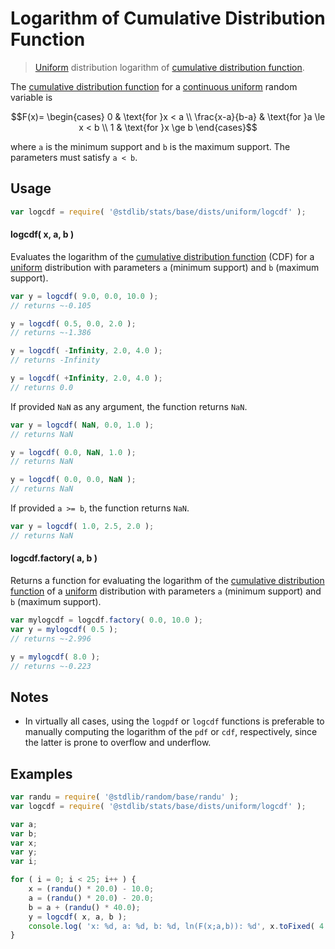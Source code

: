 <!--

@license Apache-2.0

Copyright (c) 2018 The Stdlib Authors.

Licensed under the Apache License, Version 2.0 (the "License");
you may not use this file except in compliance with the License.
You may obtain a copy of the License at

   http://www.apache.org/licenses/LICENSE-2.0

Unless required by applicable law or agreed to in writing, software
distributed under the License is distributed on an "AS IS" BASIS,
WITHOUT WARRANTIES OR CONDITIONS OF ANY KIND, either express or implied.
See the License for the specific language governing permissions and
limitations under the License.

-->

# Logarithm of Cumulative Distribution Function

> [Uniform][uniform-distribution] distribution logarithm of [cumulative distribution function][cdf].

<section class="intro">

The [cumulative distribution function][cdf] for a [continuous uniform][uniform-distribution] random variable is

<!-- <equation class="equation" label="eq:uniform_cdf" align="center" raw="F(x)= \begin{cases} 0 & \text{for }x < a \\ \frac{x-a}{b-a} & \text{for }a \le x < b \\ 1 & \text{for }x \ge b \end{cases}" alt="Cumulative distribution function for a uniform distribution."> -->

```math
F(x)= \begin{cases} 0 & \text{for }x < a \\ \frac{x-a}{b-a} & \text{for }a \le x < b \\ 1 & \text{for }x \ge b \end{cases}
```

<!-- <div class="equation" align="center" data-raw-text="F(x)= \begin{cases} 0 &amp; \text{for }x &lt; a \\ \frac{x-a}{b-a} &amp; \text{for }a \le x &lt; b \\ 1 &amp; \text{for }x \ge b \end{cases}" data-equation="eq:uniform_cdf">
    <img src="https://cdn.jsdelivr.net/gh/stdlib-js/stdlib@51534079fef45e990850102147e8945fb023d1d0/lib/node_modules/@stdlib/stats/base/dists/uniform/logcdf/docs/img/equation_uniform_cdf.svg" alt="Cumulative distribution function for a uniform distribution.">
    <br>
</div> -->

<!-- </equation> -->

where `a` is the minimum support and `b` is the maximum support. The parameters must satisfy `a < b`.

</section>

<!-- /.intro -->

<section class="usage">

## Usage

```javascript
var logcdf = require( '@stdlib/stats/base/dists/uniform/logcdf' );
```

#### logcdf( x, a, b )

Evaluates the logarithm of the [cumulative distribution function][cdf] (CDF) for a [uniform][uniform-distribution] distribution with parameters `a` (minimum support) and `b` (maximum support).

```javascript
var y = logcdf( 9.0, 0.0, 10.0 );
// returns ~-0.105

y = logcdf( 0.5, 0.0, 2.0 );
// returns ~-1.386

y = logcdf( -Infinity, 2.0, 4.0 );
// returns -Infinity

y = logcdf( +Infinity, 2.0, 4.0 );
// returns 0.0
```

If provided `NaN` as any argument, the function returns `NaN`.

```javascript
var y = logcdf( NaN, 0.0, 1.0 );
// returns NaN

y = logcdf( 0.0, NaN, 1.0 );
// returns NaN

y = logcdf( 0.0, 0.0, NaN );
// returns NaN
```

If provided `a >= b`, the function returns `NaN`.

```javascript
var y = logcdf( 1.0, 2.5, 2.0 );
// returns NaN
```

#### logcdf.factory( a, b )

Returns a function for evaluating the logarithm of the [cumulative distribution function][cdf] of a [uniform][uniform-distribution] distribution with parameters `a` (minimum support) and `b` (maximum support).

```javascript
var mylogcdf = logcdf.factory( 0.0, 10.0 );
var y = mylogcdf( 0.5 );
// returns ~-2.996

y = mylogcdf( 8.0 );
// returns ~-0.223
```

</section>

<!-- /.usage -->

<section class="notes">

## Notes

-   In virtually all cases, using the `logpdf` or `logcdf` functions is preferable to manually computing the logarithm of the `pdf` or `cdf`, respectively, since the latter is prone to overflow and underflow.

</section>

<!-- /.notes -->

<section class="examples">

## Examples

<!-- eslint no-undef: "error" -->

```javascript
var randu = require( '@stdlib/random/base/randu' );
var logcdf = require( '@stdlib/stats/base/dists/uniform/logcdf' );

var a;
var b;
var x;
var y;
var i;

for ( i = 0; i < 25; i++ ) {
    x = (randu() * 20.0) - 10.0;
    a = (randu() * 20.0) - 20.0;
    b = a + (randu() * 40.0);
    y = logcdf( x, a, b );
    console.log( 'x: %d, a: %d, b: %d, ln(F(x;a,b)): %d', x.toFixed( 4 ), a.toFixed( 4 ), b.toFixed( 4 ), y.toFixed( 4 ) );
}
```

</section>

<!-- /.examples -->

<!-- Section for related `stdlib` packages. Do not manually edit this section, as it is automatically populated. -->

<section class="related">

</section>

<!-- /.related -->

<!-- Section for all links. Make sure to keep an empty line after the `section` element and another before the `/section` close. -->

<section class="links">

[cdf]: https://en.wikipedia.org/wiki/Cumulative_distribution_function

[uniform-distribution]: https://en.wikipedia.org/wiki/Uniform_distribution_%28continuous%29

</section>

<!-- /.links -->
